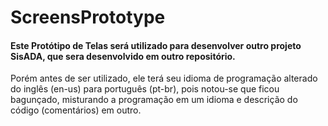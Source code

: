 # ScreensPrototype

#### Este Protótipo de Telas será utilizado para desenvolver outro projeto SisADA, que sera desenvolvido em outro repositório. 

Porém antes de ser utilizado, ele terá seu idioma de programação alterado do inglês (en-us) para português (pt-br), pois notou-se que ficou bagunçado, misturando a programação em um idioma e descrição do código (comentários) em outro.
